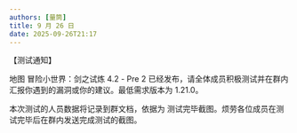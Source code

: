 ```yaml
---
authors: [量筒]
title: 9 月 26 日
date: 2025-09-26T21:17
---
```


【测试通知】

地图 冒险小世界：剑之试炼 4.2 - Pre 2 已经发布，请全体成员积极测试并在群内汇报你遇到的漏洞或你的建议。最低需求版本为 1.21.0。

本次测试的人员数据将记录到群文档，依据为 测试完毕截图。烦劳各位成员在测试完毕后在群内发送完成测试的截图。

